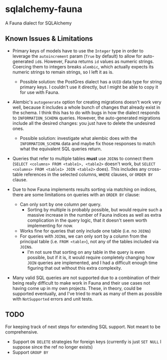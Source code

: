 # sqlalchemy-fauna

A Fauna dialect for SQLAlchemy

## Known Issues & Limitations

- Primary keys of models have to use the `Integer` type in order to leverage the `autoincrement` param (`True` by default) to allow for auto-generated `id`s. However, Fauna returns `id` values as numeric strings. Coercing them to integers breaks `alembic`, which actually expects its numeric strings to remain strings, so I left it as is.
  - Possible solution: the PostGres dialect has a `UUID` data type for string primary keys. I couldn't use it directly, but I might be able to copy it for use with Fauna.

- Alembic's `autogenerate` option for creating migrations doesn't work very well, because it includes a whole bunch of changes that already exist in the schema. I think this has to do with bugs in how the dialect responds to `INFORMATION_SCHEMA` queries. However, the auto-generated migrations include all the desired changes: you just have to delete the undesired ones.
  - Possible solution: investigate what alembic does with the `INFORMATION_SCHEMA` data and maybe fix those responses to match what the equivalent SQL queries return.

- Queries that refer to multiple tables **must** use `JOIN`s to connect them (`SELECT <columns> FROM <table1>, <table2>` doesn't work, but `SELECT <columns> FROM <table1> JOIN <table2>` does). This includes any cross-table references in the selected columns, `WHERE` clauses, or `ORDER BY` clause.

- Due to how Fauna implements results sorting via matching on indices, there are some limitations on queries with an `ORDER BY` clause:
  - Can only sort by one column per query.
    - Sorting by multiple is probably possible, but would require such a massive increase in the number of Fauna indices as well as extra complication in the query logic, that it doesn't seem worth implementing for now.
  - Works fine for queries that only include one table (i.e. no `JOIN`s)
  - For queries with `JOIN`s, we can only sort by a column from the principal table (i.e. `FROM <table>`), not any of the tables included via `JOIN`s.
    - I'm not sure that sorting on any table in the query is even possible, but if it is, it would require completely changing how `JOIN` queries are implemented, and I had a difficult enough time figuring that out without this extra complexity.

- Many valid SQL queries are not supported due to a combination of their being really difficult to make work in Fauna and their use cases not having come up in my own projects. These, in theory, could be supported eventually, and I've tried to mark as many of them as possible with `NotSupported` errors and unit tests.

## TODO

For keeping track of next steps for extending SQL support. Not meant to be comprehensive.

- Support `ON DELETE` strategies for foreign keys (currently is just `SET NULL` I suppose since the ref no longer exists)
- Support `GROUP BY`
